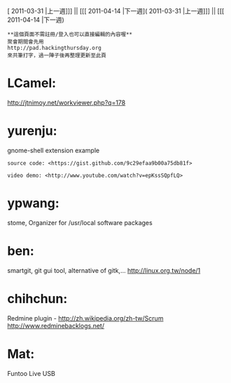 [ 2011-03-31 |上一週]]] || [[[ 2011-04-14 |下一週]( 2011-03-31 |上一週]]] || [[[ 2011-04-14 |下一週)




    **這個頁面不需註冊/登入也可以直接編輯的內容喔**
    聚會期間會先用 
    http://pad.hackingthursday.org
    來共筆打字，過一陣子後再整理更新至此頁


# LCamel:

<http://jtnimoy.net/workviewer.php?q=178>   

# yurenju:

gnome-shell extension example

    source code: <https://gist.github.com/9c29efaa9b00a75db81f>  

    video demo: <http://www.youtube.com/watch?v=epKssSQpfLQ>  

# ypwang:

stome, Organizer for /usr/local software packages

# ben:

smartgit, git gui tool, alternative of gitk,...
<http://linux.org.tw/node/1>  

# chihchun:

Redmine plugin - <http://zh.wikipedia.org/zh-tw/Scrum>  
<http://www.redminebacklogs.net/>  

# Mat:

Funtoo Live USB